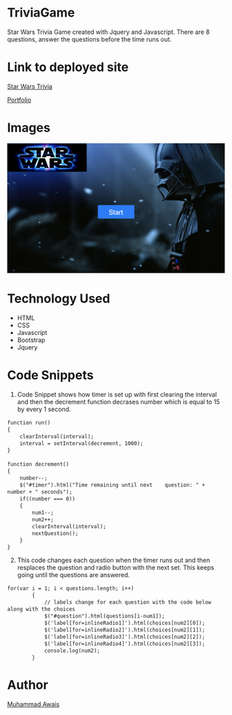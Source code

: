 # TriviaGame

Star Wars Trivia Game created with Jquery and Javascript. There are 8 questions, answer the questions before the time runs out.

# Link to deployed site 
[Star Wars Trivia](https://mawais54013.github.io/TriviaGame/)

[Portfolio](https://mawais54013.github.io/Bootstrap-Portfolio/portfolio.html)

# Images
![Game](assets/images/screen1.png)

# Technology Used 
- HTML
- CSS
- Javascript
- Bootstrap
- Jquery

# Code Snippets
1) Code Snippet shows how timer is set up with first clearing the interval and then the decrement function decrases number which is equal to 15 by every 1 second.
```
function run()
{ 
    clearInterval(interval);
    interval = setInterval(decrement, 1000);
}

function decrement()
{
    number--;
    $("#timer").html("Time remaining until next    question: " + number + " seconds");
    if((number === 0))
    {
        num1--;
        num2++;
        clearInterval(interval);
        nextQuestion();
    }
}
```
2) This code changes each question when the timer runs out and then resplaces the question and radio button with the next set. This keeps going until the questions are answered.
```
for(var i = 1; i < questions.length; i++)
        {    
            // labels change for each question with the code below along with the choices
            $("#question").html(questions[i-num1]); 
            $('label[for=inlineRadio1]').html(choices[num2][0]);
            $('label[for=inlineRadio2]').html(choices[num2][1]);
            $('label[for=inlineRadio3]').html(choices[num2][2]);
            $('label[for=inlineRadio4]').html(choices[num2][3]);
            console.log(num2);
        }
```

# Author 
[Muhammad Awais](https://github.com/mawais54013/Bootstrap-Portfolio)
